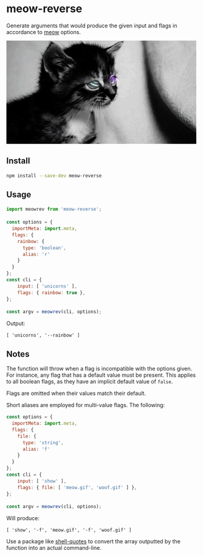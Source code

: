# meow-reverse

Generate arguments that would produce the given input and flags in accordance to 
[meow](https://github.com/sindresorhus/meow#readme) options.

![](meowrev.gif)

## Install

```bash
npm install --save-dev meow-reverse
```

## Usage

```js
import meowrev from 'meow-reverse';

const options = {
  importMeta: import.meta,
  flags: {
    rainbow: {
      type: 'boolean',
      alias: 'r'
    }
  }
};
const cli = {
	input: [ 'unicorns' ],
	flags: { rainbow: true },
};

const argv = meowrev(cli, options);
```

Output:

```
[ 'unicorns', '--rainbow' ]
```

## Notes

The function will throw when a flag is incompatible with the options given. For instance, any flag 
that has a default value must be present. This applies to all boolean flags, as they have an 
implicit default value of `false`.

Flags are omitted when their values match their default.

Short aliases are employed for multi-value flags. The following:

```js
const options = {
  importMeta: import.meta,
  flags: {
    file: {
      type: 'string',
      alias: 'f'
    }
  }
};
const cli = {
	input: [ 'show' ],
	flags: { file: [ 'meow.gif', 'woof.gif' ] },
};

const argv = meowrev(cli, options);
```

Will produce:

```
[ 'show', '-f', 'meow.gif', '-f', 'woof.gif' ]
```

Use a package like [shell-quotes](https://github.com/ljharb/shell-quote#README) to convert the 
array outputted by the function into an actual command-line.
